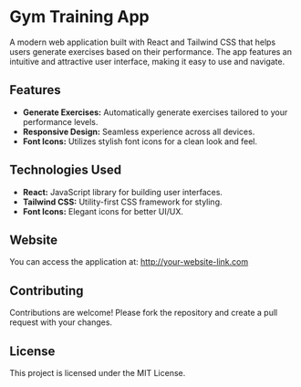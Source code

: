   <h1>Gym Training App</h1>
  <p>A modern web application built with React and Tailwind CSS that helps users generate exercises based on their performance. The app features an intuitive and attractive user interface, making it easy to use and navigate.</p>

  <h2>Features</h2>
  <ul>
    <li><strong>Generate Exercises:</strong> Automatically generate exercises tailored to your performance levels.</li>
    <li><strong>Responsive Design:</strong> Seamless experience across all devices.</li>
    <li><strong>Font Icons:</strong> Utilizes stylish font icons for a clean look and feel.</li>
  </ul>

  <h2>Technologies Used</h2>
  <ul>
    <li><strong>React:</strong> JavaScript library for building user interfaces.</li>
    <li><strong>Tailwind CSS:</strong> Utility-first CSS framework for styling.</li>
    <li><strong>Font Icons:</strong> Elegant icons for better UI/UX.</li>
  </ul>

  <h2>Website</h2>
  <p>You can access the application at: <a href="http://your-website-link.com" target="_blank">http://your-website-link.com</a></p>

  <h2>Contributing</h2>
  <p>Contributions are welcome! Please fork the repository and create a pull request with your changes.</p>

  <h2>License</h2>
  <p>This project is licensed under the MIT License.</p>
